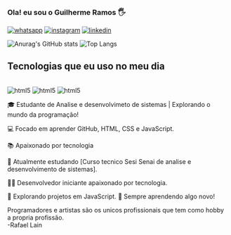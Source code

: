 
### Ola! eu sou o Guilherme Ramos 🖐️

[![whatsapp](https://img.shields.io/badge/WhatsApp-25D366?style=for-the-badge&logo=whatsapp&logoColor=white)](https://wa.me/5548991649014)
[![instagram](https://img.shields.io/badge/Instagram-E4405F?style=for-the-badge&logo=instagram&logoColor=white)](https://instagram.com/guizinho.ramos)
[![linkedin](https://img.shields.io/badge/LinkedIn-0077B5?style=for-the-badge&logo=linkedin&logoColor=white)](https://www.linkedin.com/in/guilherme-ramos-b5aa302b7/?lipi=urn%3Ali%3Apage%3Ad_flagship3_profile_verification_details%3B1Xm2Uvm2TAawGer73s0CVw%3D%3D)

![Anurag's GitHub stats](https://github-readme-stats.vercel.app/api?username=guilhermeramosbr&show_icons=true&theme=dracula)
![Top Langs](https://github-readme-stats.vercel.app/api/top-langs/?username=guilhermeramosbr&layout=compact)


## Tecnologias que eu uso no meu dia
<div style="display: inline_block"><br/>
<img aling="center" alt="html5" src="https://img.shields.io/badge/JavaScript-F7DF1E?style=for-the-badge&logo=javascript&logoColor=black">
<img aling="center" alt="html5" src="https://img.shields.io/badge/HTML-239120?style=for-the-badge&logo=html5&logoColor=white">
<img aling="center" alt="html5" src="https://img.shields.io/badge/CSS-239120?&style=for-the-badge&logo=css3&logoColor=white">
</div>

🎓 Estudante de Analise e desenvolvimeto de sistemas | Explorando o mundo da programação!

💻 Focado em aprender GitHub, HTML, CSS e JavaScript.

📚 Apaixonado por tecnologia

🌱 Atualmente estudando [Curso tecnico Sesi Senai de analise e desenvolvimento de sistemas].

👨‍💻 Desenvolvedor iniciante apaixonado por tecnologia.

🚀 Explorando projetos em JavaScript.
🌱 Sempre aprendendo algo novo!

Programadores e artistas são os unicos profissionais que tem como hobby a propria profissão. <br/>
-Rafael Lain
